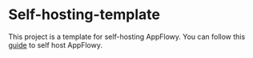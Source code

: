 # Self-hosting-template

This project is a template for self-hosting AppFlowy. You can
follow this [guide]() to self host AppFlowy.
